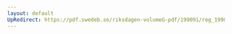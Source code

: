 ```yaml
---
layout: default
UpRedirect: https://pdf.swedeb.se/riksdagen-volumeG-pdf/199091/reg_199091/reg_199091_0210.pdf
---
```

